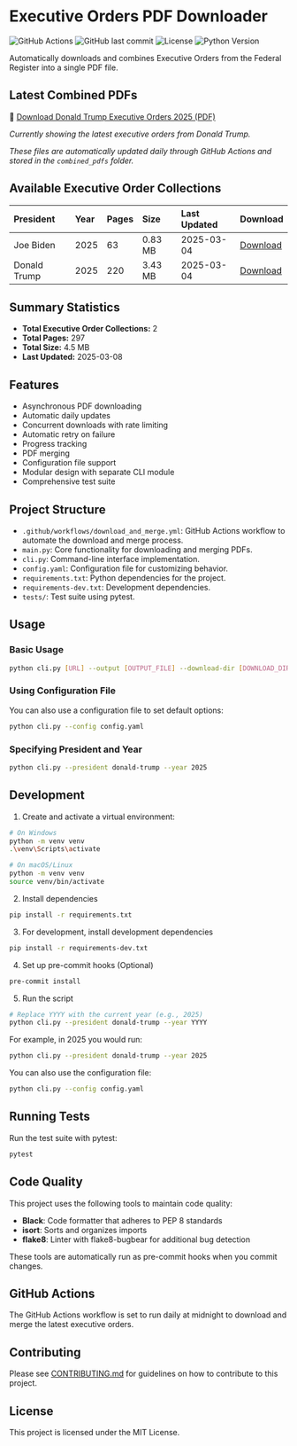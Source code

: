 # Executive Orders PDF Downloader

![GitHub Actions](https://github.com/thehappydinoa/executive-orders-pdf/actions/workflows/download_and_merge.yml/badge.svg)
![GitHub last commit](https://img.shields.io/github/last-commit/thehappydinoa/executive-orders-pdf)
![License](https://img.shields.io/github/license/thehappydinoa/executive-orders-pdf)
![Python Version](https://img.shields.io/badge/python-3.10%20%7C%203.11%20%7C%203.12-blue)

Automatically downloads and combines Executive Orders from the Federal Register into a single PDF file.

## Latest Combined PDFs

📄 [Download Donald Trump Executive Orders 2025 (PDF)](combined_pdfs/donald-trump_executive_orders_2025.pdf)

*Currently showing the latest executive orders from Donald Trump.*

*These files are automatically updated daily through GitHub Actions and stored in the `combined_pdfs` folder.*


## Available Executive Order Collections

| President | Year | Pages | Size | Last Updated | Download |
|:----------|:-----|:------|:-----|:-------------|:---------|
| Joe Biden | 2025 | 63 | 0.83 MB | 2025-03-04 | [Download](joe-biden_executive_orders_2025.pdf) |
| Donald Trump | 2025 | 220 | 3.43 MB | 2025-03-04 | [Download](donald-trump_executive_orders_2025.pdf) |

<!-- PDF_TABLE_END -->

<!-- STATS_START -->
## Summary Statistics

- **Total Executive Order Collections:** 2
- **Total Pages:** 297
- **Total Size:** 4.5 MB
- **Last Updated:** 2025-03-08

<!-- STATS_END -->

## Features

- Asynchronous PDF downloading
- Automatic daily updates
- Concurrent downloads with rate limiting
- Automatic retry on failure
- Progress tracking
- PDF merging
- Configuration file support
- Modular design with separate CLI module
- Comprehensive test suite

## Project Structure

- `.github/workflows/download_and_merge.yml`: GitHub Actions workflow to automate the download and merge process.
- `main.py`: Core functionality for downloading and merging PDFs.
- `cli.py`: Command-line interface implementation.
- `config.yaml`: Configuration file for customizing behavior.
- `requirements.txt`: Python dependencies for the project.
- `requirements-dev.txt`: Development dependencies.
- `tests/`: Test suite using pytest.

## Usage

### Basic Usage

```bash
python cli.py [URL] --output [OUTPUT_FILE] --download-dir [DOWNLOAD_DIR]
```

### Using Configuration File

You can also use a configuration file to set default options:

```bash
python cli.py --config config.yaml
```

### Specifying President and Year

```bash
python cli.py --president donald-trump --year 2025
```

## Development

1. Create and activate a virtual environment:

```bash
# On Windows
python -m venv venv
.\venv\Scripts\activate

# On macOS/Linux
python -m venv venv
source venv/bin/activate
```

2. Install dependencies

```bash
pip install -r requirements.txt
```

3. For development, install development dependencies

```bash
pip install -r requirements-dev.txt
```

4. Set up pre-commit hooks (Optional)

```bash
pre-commit install
```

5. Run the script

```bash
# Replace YYYY with the current year (e.g., 2025)
python cli.py --president donald-trump --year YYYY
```

For example, in 2025 you would run:

```bash
python cli.py --president donald-trump --year 2025
```

You can also use the configuration file:

```bash
python cli.py --config config.yaml
```

## Running Tests

Run the test suite with pytest:

```bash
pytest
```

## Code Quality

This project uses the following tools to maintain code quality:

- **Black**: Code formatter that adheres to PEP 8 standards
- **isort**: Sorts and organizes imports
- **flake8**: Linter with flake8-bugbear for additional bug detection

These tools are automatically run as pre-commit hooks when you commit changes.

## GitHub Actions

The GitHub Actions workflow is set to run daily at midnight to download and merge the latest executive orders.

## Contributing

Please see [CONTRIBUTING.md](CONTRIBUTING.md) for guidelines on how to contribute to this project.

## License

This project is licensed under the MIT License.
